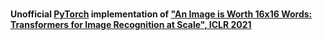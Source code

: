 #
#### Unofficial **[PyTorch](https://pytorch.org)** implementation of **["An Image is Worth 16x16 Words: Transformers for Image Recognition at Scale", ICLR 2021](https://arxiv.org/abs/2010.11929)**
